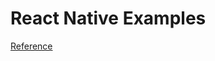 # React Native Examples

[Reference](https://github.com/react-native-community/react-native-safe-area-view)
